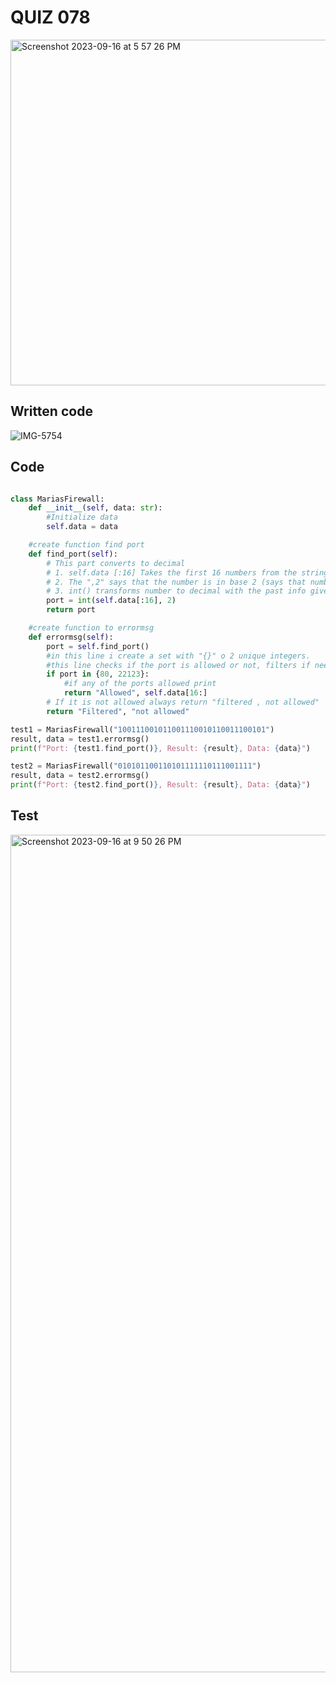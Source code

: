 # QUIZ 078

<img width="553" alt="Screenshot 2023-09-16 at 5 57 26 PM" src="https://github.com/Madaniarias/Year-2/assets/111761417/f961c468-de8f-4fcc-a2b3-c897bd12e2ab">

## Written code

![IMG-5754](https://github.com/Madaniarias/Year-2/assets/111761417/1e158244-5eeb-4114-a669-121f99251552)

## Code

```.py

class MariasFirewall:
    def __init__(self, data: str):
        #Initialize data
        self.data = data

    #create function find port
    def find_port(self):
        # This part converts to decimal
        # 1. self.data [:16] Takes the first 16 numbers from the string
        # 2. The ",2" says that the number is in base 2 (says that number is in binary)
        # 3. int() transforms number to decimal with the past info given
        port = int(self.data[:16], 2)
        return port

    #create function to errormsg
    def errormsg(self):
        port = self.find_port()
        #in this line i create a set with "{}" o 2 unique integers.
        #this line checks if the port is allowed or not, filters if needed
        if port in {80, 22123}:
            #if any of the ports allowed print
            return "Allowed", self.data[16:]
        # If it is not allowed always return "filtered , not allowed"
        return "Filtered", "not allowed"

test1 = MariasFirewall("100111001011001110010110011100101")
result, data = test1.errormsg()
print(f"Port: {test1.find_port()}, Result: {result}, Data: {data}")

test2 = MariasFirewall("010101100110101111110111001111")
result, data = test2.errormsg()
print(f"Port: {test2.find_port()}, Result: {result}, Data: {data}")

```

## Test

<img width="1340" alt="Screenshot 2023-09-16 at 9 50 26 PM" src="https://github.com/Madaniarias/Year-2/assets/111761417/a354a7c1-8b0c-4f35-a14f-689c24cfa4c0">

